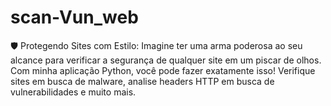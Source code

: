 # scan-Vun_web
🛡️ Protegendo Sites com Estilo: Imagine ter uma arma poderosa ao seu alcance para verificar a segurança de qualquer site em um piscar de olhos. Com minha aplicação Python, você pode fazer exatamente isso! Verifique sites em busca de malware, analise headers HTTP em busca de vulnerabilidades e muito mais.
